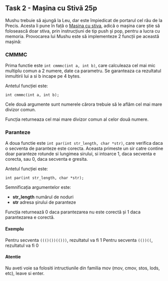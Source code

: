 ## Task 2 - Mașina cu Stivă 25p

Mushu trebuie să ajungă la Leu, dar este împiedicat de portarul cel rău de la Precis.
Acesta îi pune în față o [Masina cu stiva](https://en.wikipedia.org/wiki/Stack_machine), adică o mașina care știe să folosească doar stiva, prin instrucțiuni de tip push și pop, pentru a lucra cu memoria.
Provocarea lui Mushu este să implementeze 2 funcții pe această mașină:

### CMMMC

Prima functie este `int cmmmc(int a, int b)`, care calculeaza cel mai mic multiplu comun a 2 numere, date ca parametru.
Se garanteaza ca rezultatul inmultirii lui a si b incape pe 4 bytes.

Antetul funcției este:
```
int cmmmc(int a, int b);
```

Cele două argumente sunt numerele cărora trebuie să le aflăm cel mai mare divizor comun.

Funcția returneaza cel mai mare divizor comun al celor două numere.

### Paranteze

A doua functie este `int par(int str_length, char *str)`, care verifica daca o secventa de paranteze este corecta.
Aceasta primeste un sir catre contine doar paranteze rotunde si lungimea sirului, si intoarce 1, daca secventa e corecta, sau 0, daca secventa e gresita.

Antetul funcției este:
```
int par(int str_length, char *str);
```

Semnificația argumentelor este:
  * **str_length** numărul de noduri
  * **str** adresa șirului de paranteze

Funcția returnează 0 daca parantezarea nu este corectă și 1 daca parantezarea e corectă.

#### Exemplu

Pentru secventa `((()())(()))`, rezultatul va fi 1
Pentru secventa `(())((`, rezultatul va fi 0

#### Atentie

Nu aveti voie sa folositi intructiunile din familia mov (mov, cmov, stos, lods, etc), leave si enter.
